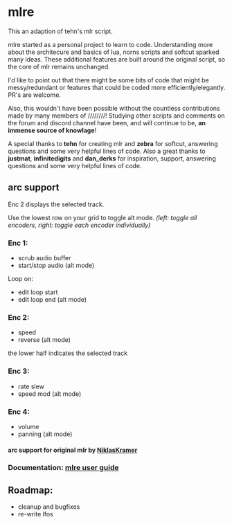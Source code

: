 # mlre

This an adaption of tehn's mlr script.

mlre started as a personal project to learn to code. Understanding more about the architecure and basics of lua, norns scripts and softcut sparked many ideas. These additional features are built around the original script, so the core of mlr remains unchanged.

I'd like to point out that there might be some bits of code that might be messy/redundant or features that could be coded more efficiently/elegantly. PR's are welcome.

Also, this wouldn't have been possible without the countless contributions made by many members of ////////! Studying other scripts and comments on the forum and discord channel have been, and will continue to be, **an immense source of knowlage**! 

A special thanks to **tehn** for creating mlr and **zebra** for softcut, answering questions and some very helpful lines of code. Also a great thanks to **justmat**, **infinitedigits** and **dan_derks** for inspiration, support, answering questions and some very helpful lines of code.

## arc support

Enc 2 displays the selected track.

Use the lowest row on your grid to toggle alt mode. 
_(left: toggle all encoders, right: toggle each encoder individually)_
### Enc 1: 
- scrub audio buffer
- start/stop audio (alt mode)

Loop on:
- edit loop start
- edit loop end (alt mode)

### Enc 2:
- speed
- reverse (alt mode)

the lower half indicates the selected track

### Enc 3:
- rate slew
- speed mod (alt mode)

### Enc 4:
- volume
- panning (alt mode)

#### arc support for original mlr by [NiklasKramer](https://github.com/NiklasKramer/mlr_Arc)

### Documentation: [mlre user guide](https://github.com/sonocircuit/mlre/blob/main/docs/MLRE_USER%20GUIDE%201.3.4.pdf)

## Roadmap:
- cleanup and bugfixes   
- re-write lfos
